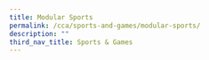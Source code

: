 ```yaml
---
title: Modular Sports
permalink: /cca/sports-and-games/modular-sports/
description: ""
third_nav_title: Sports & Games
---
```


